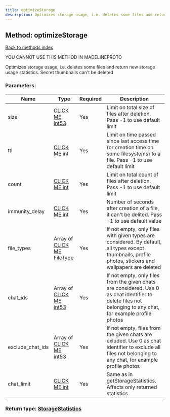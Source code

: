 ```yaml
---
title: optimizeStorage
description: Optimizes storage usage, i.e. deletes some files and return new storage usage statistics. Secret thumbnails can't be deleted
---
```

## Method: optimizeStorage  
[Back to methods index](index.md)


YOU CANNOT USE THIS METHOD IN MADELINEPROTO


Optimizes storage usage, i.e. deletes some files and return new storage usage statistics. Secret thumbnails can't be deleted

### Parameters:

| Name     |    Type       | Required | Description |
|----------|---------------|----------|-------------|
|size|[CLICK ME int53](../types/int53.md) | Yes|Limit on total size of files after deletion. Pass -1 to use default limit|
|ttl|[CLICK ME int](../types/int.md) | Yes|Limit on time passed since last access time (or creation time on some filesystems) to a file. Pass -1 to use default limit|
|count|[CLICK ME int](../types/int.md) | Yes|Limit on total count of files after deletion. Pass -1 to use default limit|
|immunity\_delay|[CLICK ME int](../types/int.md) | Yes|Number of seconds after creation of a file, it can't be delited. Pass -1 to use default value|
|file\_types|Array of [CLICK ME FileType](../types/FileType.md) | Yes|If not empty, only files with given types are considered. By default, all types except thumbnails, profile photos, stickers and wallpapers are deleted|
|chat\_ids|Array of [CLICK ME int53](../types/int53.md) | Yes|If not empty, only files from the given chats are considered. Use 0 as chat identifier to delete files not belonging to any chat, for example profile photos|
|exclude\_chat\_ids|Array of [CLICK ME int53](../types/int53.md) | Yes|If not empty, files from the given chats are exluded. Use 0 as chat identifier to exclude all files not belonging to any chat, for example profile photos|
|chat\_limit|[CLICK ME int](../types/int.md) | Yes|Same as in getStorageStatistics. Affects only returned statistics|


### Return type: [StorageStatistics](../types/StorageStatistics.md)

